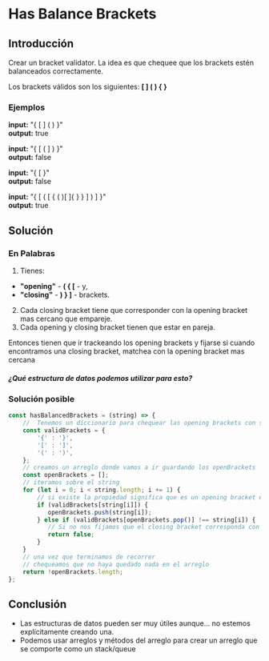 # Has Balance Brackets
## Introducción
Crear un bracket validator. La idea es que chequee que los brackets estén balanceados correctamente.    

Los brackets válidos son los siguientes:  **[ ] ( ) { }**

### Ejemplos

**input:** "{ [ ] ( ) }"    
**output:** true

**input:** "{ [ ( ] ) }"   
**output:** false

**input:** "{ [ }"   
**output:** false

**input:** "{ [ ( [ { ( )[ ]{ } } ] ) ] }"   
**output:** true

## Solución
### En Palabras

1. Tienes:
  *  **"opening"** - **( { [** - y,
  * **"closing"** - **) } ]** - brackets.
2. Cada closing bracket tiene que corresponder con la opening bracket mas cercano que empareje.
3. Cada opening y closing bracket tienen que estar en pareja.

Entonces tienen que ir trackeando los opening brackets y fijarse si cuando encontramos una closing bracket, matchea con la opening bracket mas cercana

##### ¿Qué  estructura de datos podemos utilizar para esto?

### Solución posible
```javascript
const hasBalancedBrackets = (string) => {
    //  Tenemos un diccionario para chequear las opening brackets con sus closing brackets
    const validBrackets = {
        '{' : '}',
        '[' : ']',
        '(' : ')',  
    };
    // creamos un arreglo donde vamos a ir guardando los openBrackets
    const openBrackets = [];
    // iteramos sobre el string
    for (let i = 0; i < string.length; i += 1) {
        // si existe la propiedad significa que es un opening bracket entonces lo guardamos
        if (validBrackets[string[i]]) {
           openBrackets.push(string[i]);
        } else if (validBrackets[openBrackets.pop()] !== string[i]) {
           // Si no nos fijamos que el closing bracket corresponda con el ultimo opening bracket
           return false;
        }
    }
    // una vez que terminamos de recorrer
    // chequeamos que no haya quedado nada en el arreglo
    return !openBrackets.length;
};
```

## Conclusión
* Las estructuras de datos pueden ser muy útiles aunque... no estemos explícitamente creando una.
* Podemos usar arreglos y métodos del arreglo para crear un arreglo que se comporte como un stack/queue
